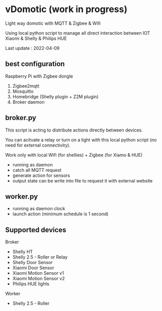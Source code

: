 # vDomotic (work in progress)
Light way domotic with MQTT &amp; Zigbee &amp; Wifi

Using local python script to manage all direct interaction between IOT Xiaomi & Shelly & Philips HUE

Last update : 2022-04-09


## best configuration
Raspberry Pi with Zigbee dongle
1. Zigbee2mqtt
2. Mosquitto
3. Homebridge (Shelly plugin + Z2M plugin)
4. Broker daemon
 


## broker.py
This script is acting to distribute actions directly between devices.

You can acitvate a relay or turn on a light with this local python script (no need for external connectivity).

Work only with local Wifi (for shellies) + Zigbee (for Xiamo & HUE)

+ running as daemon
+ catch all MQTT request
+ generate action for sensors
+ output state can be write into file to request it with external website


## worker.py

+ running as daemon clock
+ launch action (minimum schedule is 1 second)



## Supported devices 

Broker

+ Shelly HT
+ Shelly 2.5 - Roller or Relay
+ Shelly Door Sensor
+ Xiaomi Door Sensor
+ Xiaomi Motion Sensor v1
+ Xiaomi Motion Sensor v2
+ Philips HUE lights

Worker

+ Shelly 2.5 - Roller

